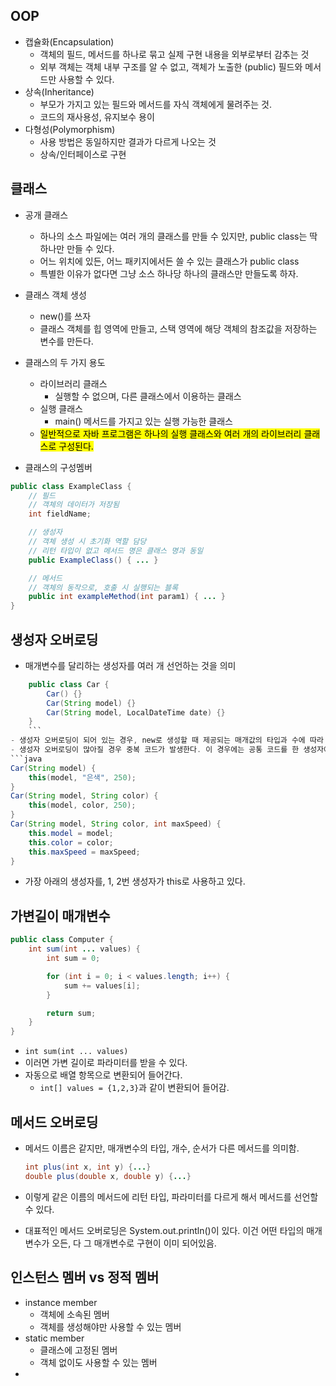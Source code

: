 ## OOP

- 캡슐화(Encapsulation)
  - 객체의 필드, 메서드를 하나로 묶고 실제 구현 내용을 외부로부터 감추는 것
  - 외부 객체는 객체 내부 구조를 알 수 없고, 객체가 노출한 (public) 필드와 메서드만 사용할 수 있다.
- 상속(Inheritance)
  - 부모가 가지고 있는 필드와 메서드를 자식 객체에게 물려주는 것.
  - 코드의 재사용성, 유지보수 용이
- 다형성(Polymorphism)
  - 사용 방법은 동일하지만 결과가 다르게 나오는 것
  - 상속/인터페이스로 구현

## 클래스

- 공개 클래스

  - 하나의 소스 파일에는 여러 개의 클래스를 만들 수 있지만, public class는 딱 하나만 만들 수 있다.
  - 어느 위치에 있든, 어느 패키지에서든 쓸 수 있는 클래스가 public class
  - 특별한 이유가 없다면 그냥 소스 하나당 하나의 클래스만 만들도록 하자.

- 클래스 객체 생성

  - new()를 쓰자
  - 클래스 객체를 힙 영역에 만들고, 스택 영역에 해당 객체의 참조값을 저장하는 변수를 만든다.

- 클래스의 두 가지 용도

  - 라이브러리 클래스
    - 실행할 수 없으며, 다른 클래스에서 이용하는 클래스
  - 실행 클래스
    - main() 메서드를 가지고 있는 실행 가능한 클래스
  - <mark>일반적으로 자바 프로그램은 하나의 실행 클래스와 여러 개의 라이브러리 클래스로 구성된다.</mark>

- 클래스의 구성멤버

```java
public class ExampleClass {
    // 필드
    // 객체의 데이터가 저장됨
    int fieldName;

    // 생성자
    // 객체 생성 시 초기화 역할 담당
    // 리턴 타입이 없고 메서드 명은 클래스 명과 동일
    public ExampleClass() { ... }

    // 메서드
    // 객체의 동작으로, 호출 시 실행되는 블록
    public int exampleMethod(int param1) { ... }
}
```

## 생성자 오버로딩

- 매개변수를 달리하는 생성자를 여러 개 선언하는 것을 의미

````java
    public class Car {
        Car() {}
        Car(String model) {}
        Car(String model, LocalDateTime date) {}
    }
    ```
- 생성자 오버로딩이 되어 있는 경우, new로 생성할 때 제공되는 매개값의 타입과 수에 따라 실행될 생성자가 결정된다.
- 생성자 오버로딩이 많아질 경우 중복 코드가 발생한다. 이 경우에는 공통 코드를 한 생성자에만 집중적으로 작성하고, 나머지는 this로 그 공통 생성자를 호출한다.
```java
Car(String model) {
    this(model, "은색", 250);
}
Car(String model, String color) {
    this(model, color, 250);
}
Car(String model, String color, int maxSpeed) {
    this.model = model;
    this.color = color;
    this.maxSpeed = maxSpeed;
}
````

- 가장 아래의 생성자를, 1, 2번 생성자가 this로 사용하고 있다.

## 가변길이 매개변수

```java
public class Computer {
    int sum(int ... values) {
        int sum = 0;

        for (int i = 0; i < values.length; i++) {
            sum += values[i];
        }

        return sum;
    }
}
```

- `int sum(int ... values)`
- 이러면 가변 길이로 파라미터를 받을 수 있다.
- 자동으로 배열 항목으로 변환되어 들어간다.
  - `int[] values = {1,2,3}`과 같이 변환되어 들어감.

## 메서드 오버로딩

- 메서드 이름은 같지만, 매개변수의 타입, 개수, 순서가 다른 메서드를 의미함.

  ```java
  int plus(int x, int y) {...}
  double plus(double x, double y) {...}
  ```

- 이렇게 같은 이름의 메서드에 리턴 타입, 파라미터를 다르게 해서 메서드를 선언할 수 있다.
- 대표적인 메서드 오버로딩은 System.out.println()이 있다. 이건 어떤 타입의 매개변수가 오든, 다 그 매개변수로 구현이 이미 되어있음.

## 인스턴스 멤버 vs 정적 멤버

- instance member
  - 객체에 소속된 멤버
  - 객체를 생성해야만 사용할 수 있는 멤버
- static member
  - 클래스에 고정된 멤버
  - 객체 없이도 사용할 수 있는 멤버
-
